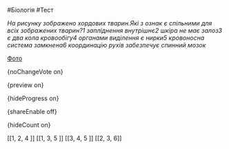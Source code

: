 #Біологія #Тест

*На рисунку зображено хордових тварин.Які з ознак є спільними для всіх зображених тварин?1 запліднення внутрішнє2 шкіра не має залоз3 є два кола кровообігу4 органами виділення є нирки5 кровоносна система замкнена6 координацію рухів забезпечує спинний мозок*

[Фото](https://zno.osvita.ua//doc/images/znotest/126/12616/22.jpg)

{noChangeVote on}

{preview on}

{hideProgress on}

{shareEnable off}

{hideCount on}

[[1, 2, 4 ]]
[[1, З, 5 ]]
[[3, 4, 5 ]]
[[2, З, 6]]

